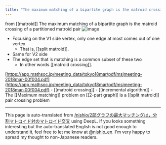 ```yaml
---
title: "The maximum matching of a bipartite graph is the matroid crossing of a partitioned matroid pair"
---
```


from  [[matroid]]
The maximum matching of a bipartite graph is the matroid crossing of a partitioned matroid pair
![image](https://gyazo.com/a370998bd984fe19e25da836e8ab653f/thumb/1000)
- Focusing on the V1 side vertex, only one edge at most comes out of one vertex.
    - That is, [[split matroid]].
- Same for V2 side
- The edge set that is matching is a common subset of these two
    - In other words [[matroid crossing]].

[https://app.mathsoc.jp/meeting_data/tokyo18mar/pdf/msjmeeting-2018mar-00f004.pdf](https://app.mathsoc.jp/meeting_data/tokyo18mar/pdf/msjmeeting-2018mar-00f004.pdf)
    - [[matroid crossing]]
    - [[incremental algorithm]]
    - The [[Maximum matching]] problem on [[2-part graph]] is a [[split matroid]] pair crossing problem

---
This page is auto-translated from [/nishio/2部グラフの最大マッチングは，分割マトロイド対のマトロイド交叉](https://scrapbox.io/nishio/2部グラフの最大マッチングは，分割マトロイド対のマトロイド交叉) using DeepL. If you looks something interesting but the auto-translated English is not good enough to understand it, feel free to let me know at [@nishio_en](https://twitter.com/nishio_en). I'm very happy to spread my thought to non-Japanese readers.